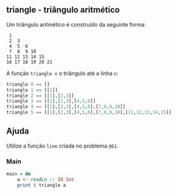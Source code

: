 ## triangle - triângulo aritmético
[](solver.hs)

Um triângulo aritmético é construído da seguinte forma:

```
 1
 2  3
 4  5  6
 7  8  9 10
11 12 13 14 15
16 17 18 19 20 21
```

A função `triangle n` o triângulo até a linha `n`:


```hs
triangle 0 == []
triangle 1 == [[1]]
triangle 2 == [[1],[2,3]]
triangle 3 == [[1],[2,3],[4,5,6]]
triangle 4 == [[1],[2,3],[4,5,6],[7,8,9,10]]
triangle 5 == [[1],[2,3],[4,5,6],[7,8,9,10],[11,12,13,14,15]]
```

## Ajuda
Utilize a função `line` criada no problema `@61`.

<!--MAIN_BEGIN-->
### Main
```hs
main = do
    a <- readLn :: IO Int
    print $ triangle a

```
<!--MAIN_END-->
